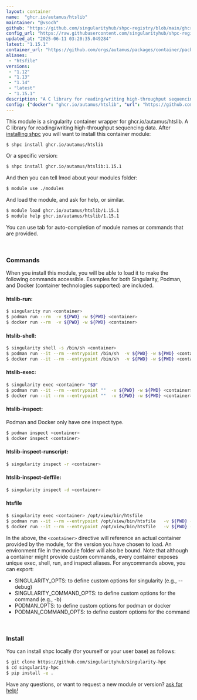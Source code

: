 ```yaml
---
layout: container
name:  "ghcr.io/autamus/htslib"
maintainer: "@vsoch"
github: "https://github.com/singularityhub/shpc-registry/blob/main/ghcr.io/autamus/htslib/container.yaml"
config_url: "https://raw.githubusercontent.com/singularityhub/shpc-registry/main/ghcr.io/autamus/htslib/container.yaml"
updated_at: "2025-06-11 03:20:35.049284"
latest: "1.15.1"
container_url: "https://github.com/orgs/autamus/packages/container/package/htslib"
aliases:
 - "htsfile"
versions:
 - "1.12"
 - "1.13"
 - "1.14"
 - "latest"
 - "1.15.1"
description: "A C library for reading/writing high-throughput sequencing data."
config: {"docker": "ghcr.io/autamus/htslib", "url": "https://github.com/orgs/autamus/packages/container/package/htslib", "maintainer": "@vsoch", "description": "A C library for reading/writing high-throughput sequencing data.", "latest": {"1.15.1": "sha256:be82ce023b25dbe27b1f2dcb4824a0b31e32f98aa9c00c6d1a475b7bb7b3be9e"}, "tags": {"1.12": "sha256:20fe48b8413f5039e6c7b8749702e931b187f3d24078f67fcaaebcba5b482318", "1.13": "sha256:712ad250d973b7cd460d93ece88038502ca8a8a70310a09f029da0f71f08865d", "1.14": "sha256:c328cb17c9942642975eafb75ac063b9249da5c5a3a49711ad338e191256eb8f", "latest": "sha256:be82ce023b25dbe27b1f2dcb4824a0b31e32f98aa9c00c6d1a475b7bb7b3be9e", "1.15.1": "sha256:be82ce023b25dbe27b1f2dcb4824a0b31e32f98aa9c00c6d1a475b7bb7b3be9e"}, "aliases": {"htsfile": "/opt/view/bin/htsfile"}}
---
```


This module is a singularity container wrapper for ghcr.io/autamus/htslib.
A C library for reading/writing high-throughput sequencing data.
After [installing shpc](#install) you will want to install this container module:


```bash
$ shpc install ghcr.io/autamus/htslib
```

Or a specific version:

```bash
$ shpc install ghcr.io/autamus/htslib:1.15.1
```

And then you can tell lmod about your modules folder:

```bash
$ module use ./modules
```

And load the module, and ask for help, or similar.

```bash
$ module load ghcr.io/autamus/htslib/1.15.1
$ module help ghcr.io/autamus/htslib/1.15.1
```

You can use tab for auto-completion of module names or commands that are provided.

<br>

### Commands

When you install this module, you will be able to load it to make the following commands accessible.
Examples for both Singularity, Podman, and Docker (container technologies supported) are included.

#### htslib-run:

```bash
$ singularity run <container>
$ podman run --rm  -v ${PWD} -w ${PWD} <container>
$ docker run --rm  -v ${PWD} -w ${PWD} <container>
```

#### htslib-shell:

```bash
$ singularity shell -s /bin/sh <container>
$ podman run --it --rm --entrypoint /bin/sh  -v ${PWD} -w ${PWD} <container>
$ docker run --it --rm --entrypoint /bin/sh  -v ${PWD} -w ${PWD} <container>
```

#### htslib-exec:

```bash
$ singularity exec <container> "$@"
$ podman run --it --rm --entrypoint ""  -v ${PWD} -w ${PWD} <container> "$@"
$ docker run --it --rm --entrypoint ""  -v ${PWD} -w ${PWD} <container> "$@"
```

#### htslib-inspect:

Podman and Docker only have one inspect type.

```bash
$ podman inspect <container>
$ docker inspect <container>
```

#### htslib-inspect-runscript:

```bash
$ singularity inspect -r <container>
```

#### htslib-inspect-deffile:

```bash
$ singularity inspect -d <container>
```


#### htsfile

```bash
$ singularity exec <container> /opt/view/bin/htsfile
$ podman run --it --rm --entrypoint /opt/view/bin/htsfile   -v ${PWD} -w ${PWD} <container> -c " $@"
$ docker run --it --rm --entrypoint /opt/view/bin/htsfile   -v ${PWD} -w ${PWD} <container> -c " $@"
```



In the above, the `<container>` directive will reference an actual container provided
by the module, for the version you have chosen to load. An environment file in the
module folder will also be bound. Note that although a container
might provide custom commands, every container exposes unique exec, shell, run, and
inspect aliases. For anycommands above, you can export:

 - SINGULARITY_OPTS: to define custom options for singularity (e.g., --debug)
 - SINGULARITY_COMMAND_OPTS: to define custom options for the command (e.g., -b)
 - PODMAN_OPTS: to define custom options for podman or docker
 - PODMAN_COMMAND_OPTS: to define custom options for the command

<br>

### Install

You can install shpc locally (for yourself or your user base) as follows:

```bash
$ git clone https://github.com/singularityhub/singularity-hpc
$ cd singularity-hpc
$ pip install -e .
```

Have any questions, or want to request a new module or version? [ask for help!](https://github.com/singularityhub/singularity-hpc/issues)